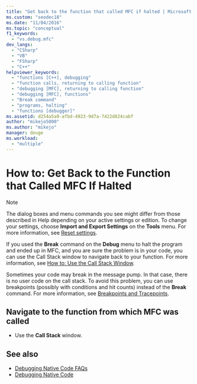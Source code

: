 ```yaml
---
title: "Get back to the function that called MFC if halted | Microsoft Docs"
ms.custom: "seodec18"
ms.date: "11/04/2016"
ms.topic: "conceptual"
f1_keywords:
  - "vs.debug.mfc"
dev_langs:
  - "CSharp"
  - "VB"
  - "FSharp"
  - "C++"
helpviewer_keywords:
  - "functions [C++], debugging"
  - "function calls, returning to calling function"
  - "debugging [MFC], returning to calling function"
  - "debugging [MFC], functions"
  - "Break command"
  - "programs, halting"
  - "functions [debugger]"
ms.assetid: d254a5a9-afbd-4923-9d7a-7422d824cabf
author: "mikejo5000"
ms.author: "mikejo"
manager: douge
ms.workload:
  - "multiple"
---
```

# How to: Get Back to the Function that Called MFC If Halted

> [!NOTE]
> The dialog boxes and menu commands you see might differ from those described in Help depending on your active settings or edition. To change your settings, choose **Import and Export Settings** on the **Tools** menu. For more information, see [Reset settings](../ide/environment-settings.md#reset-settings).

If you used the **Break** command on the **Debug** menu to halt the program and ended up in MFC, and you are sure the problem is in your code, you can use the Call Stack window to navigate back to your function. For more information, see [How to: Use the Call Stack Window](../debugger/how-to-use-the-call-stack-window.md).

Sometimes your code may break in the message pump. In that case, there is no user code on the call stack. To avoid this problem, you can use breakpoints (possibly with conditions and hit counts) instead of the **Break** command. For more information, see [Breakpoints and Tracepoints](https://msdn.microsoft.com/library/fe4eedc1-71aa-4928-962f-0912c334d583).

## Navigate to the function from which MFC was called

-   Use the **Call Stack** window.

## See also

- [Debugging Native Code FAQs](../debugger/debugging-native-code-faqs.md)
- [Debugging Native Code](../debugger/debugging-native-code.md)